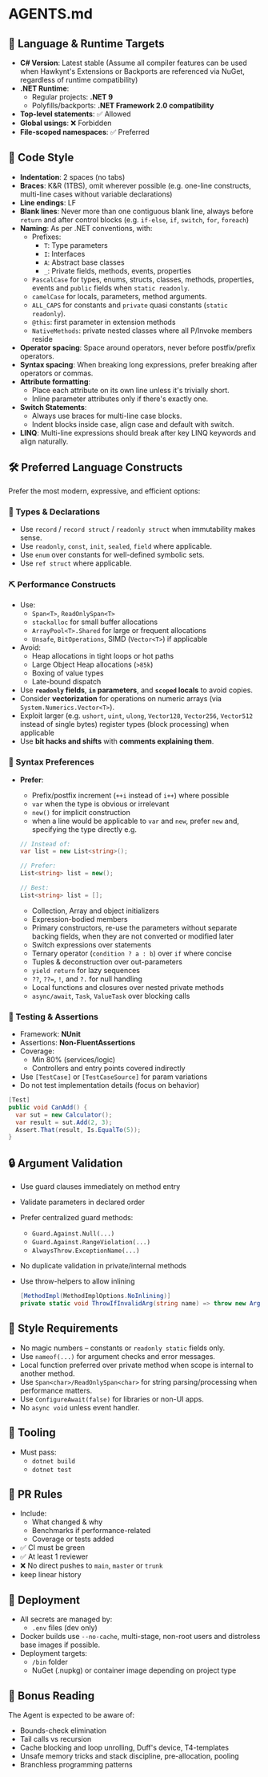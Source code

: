 # AGENTS.md

## 🧠 Language & Runtime Targets

- **C# Version**: Latest stable (Assume all compiler features can be used when Hawkynt's Extensions or Backports are referenced via NuGet, regardless of runtime compatibility)
- **.NET Runtime**:
  - Regular projects: **.NET 9**
  - Polyfills/backports: **.NET Framework 2.0 compatibility**
- **Top-level statements**: ✅ Allowed
- **Global usings**: ❌ Forbidden
- **File-scoped namespaces**: ✅ Preferred

## 🧱 Code Style

- **Indentation**: 2 spaces (no tabs)
- **Braces**: K&R (1TBS), omit wherever possible (e.g. one-line constructs, multi-line cases without variable declarations)
- **Line endings**: LF
- **Blank lines**: Never more than one contiguous blank line, always before `return` and after control blocks (e.g. `if-else`, `if`, `switch`, `for`, `foreach`)
- **Naming**: As per .NET conventions, with:
  - Prefixes:
    - `T`: Type parameters
    - `I`: Interfaces
    - `A`: Abstract base classes
    - `_`: Private fields, methods, events, properties
  - `PascalCase` for types, enums, structs, classes, methods, properties, events and `public` fields when `static readonly`.
  - `camelCase` for locals, parameters, method arguments.
  - `ALL_CAPS` for constants and `private` quasi constants (`static readonly`).
  - `@this`: first parameter in extension methods
  - `NativeMethods`: private nested classes where all P/Invoke members reside
- **Operator spacing**: Space around operators, never before postfix/prefix operators.
- **Syntax spacing**: When breaking long expressions, prefer breaking after operators or commas.
- **Attribute formatting**:
  - Place each attribute on its own line unless it's trivially short.
  - Inline parameter attributes only if there's exactly one.
- **Switch Statements**:
  - Always use braces for multi-line case blocks.
  - Indent blocks inside case, align case and default with switch.
- **LINQ**: Multi-line expressions should break after key LINQ keywords and align naturally.

## 🛠️ Preferred Language Constructs

Prefer the most modern, expressive, and efficient options:

### 🧾 Types & Declarations

- Use `record` / `record struct` / `readonly struct` when immutability makes sense.
- Use `readonly`, `const`, `init`, `sealed`, `field` where applicable.
- Use `enum` over constants for well-defined symbolic sets.
- Use `ref struct` where applicable.

### ⛏ Performance Constructs

- Use:
  - `Span<T>`, `ReadOnlySpan<T>`
  - `stackalloc` for small buffer allocations
  - `ArrayPool<T>.Shared` for large or frequent allocations
  - `Unsafe`, `BitOperations`, SIMD (`Vector<T>`) if applicable
- Avoid:
  - Heap allocations in tight loops or hot paths
  - Large Object Heap allocations (`>85k`)
  - Boxing of value types
  - Late-bound dispatch
- Use **`readonly` fields**, **`in` parameters**, and **`scoped` locals** to avoid copies.
- Consider **vectorization** for operations on numeric arrays (via `System.Numerics.Vector<T>`).
- Exploit larger (e.g. `ushort`, `uint`, `ulong`, `Vector128`, `Vector256`, `Vector512` instead of single bytes) register types (block processing) when applicable
- Use **bit hacks and shifts** with **comments explaining them**.

### 🧙 Syntax Preferences

- **Prefer**:
  - Prefix/postfix increment (`++i` instead of `i++`) where possible
  - `var` when the type is obvious or irrelevant
  - `new()` for implicit construction
  - when a line would be applicable to `var` and `new`, prefer `new` and, specifying the type directly e.g.

  ```csharp
  // Instead of:
  var list = new List<string>();

  // Prefer:
  List<string> list = new();

  // Best:
  List<string> list = [];
  ```

  - Collection, Array and object initializers
  - Expression-bodied members
  - Primary constructors, re-use the parameters without separate backing fields, when they are not converted or modified later
  - Switch expressions over statements
  - Ternary operator (`condition ? a : b`) over `if` where concise
  - Tuples & deconstruction over out-parameters
  - `yield return` for lazy sequences
  - `??`, `??=`, `!`, and `?.` for null handling
  - Local functions and closures over nested private methods
  - `async/await`, `Task`, `ValueTask` over blocking calls

### 🧪 Testing & Assertions

- Framework: **NUnit**
- Assertions: **Non-FluentAssertions**
- Coverage:
  - Min 80% (services/logic)
  - Controllers and entry points covered indirectly
- Use `[TestCase]` or `[TestCaseSource]` for param variations
- Do not test implementation details (focus on behavior)

```csharp
[Test]
public void CanAdd() {
  var sut = new Calculator();
  var result = sut.Add(2, 3);
  Assert.That(result, Is.EqualTo(5));
}
```

## 🔒 Argument Validation

- Use guard clauses immediately on method entry
- Validate parameters in declared order
- Prefer centralized guard methods:
  - `Guard.Against.Null(...)`
  - `Guard.Against.RangeViolation(...)`
  - `AlwaysThrow.ExceptionName(...)`
- No duplicate validation in private/internal methods
- Use throw-helpers to allow inlining

  ```csharp
  [MethodImpl(MethodImplOptions.NoInlining)]
  private static void ThrowIfInvalidArg(string name) => throw new ArgumentException(...);
  ```

## 📏 Style Requirements

- No magic numbers – constants or `readonly static` fields only.
- Use `nameof(...)` for argument checks and error messages.
- Local function preferred over private method when scope is internal to another method.
- Use `Span<char>/ReadOnlySpan<char>` for string parsing/processing when performance matters.
- Use `ConfigureAwait(false)` for libraries or non-UI apps.
- No `async void` unless event handler.

## 🔬 Tooling

- Must pass:
  - `dotnet build`
  - `dotnet test`
  
## 🔁 PR Rules

- Include:
  - What changed & why
  - Benchmarks if performance-related
  - Coverage or tests added
- ✅ CI must be green
- ✅ At least 1 reviewer
- ❌ No direct pushes to `main`, `master` or `trunk`
- keep linear history

## 🔐 Deployment

- All secrets are managed by:
  - `.env` files (dev only)
- Docker builds use `--no-cache`, multi-stage, non-root users and distroless base images if possible.
- Deployment targets:
  - `/bin` folder
  - NuGet (.nupkg) or container image depending on project type

## 🧠 Bonus Reading

The Agent is expected to be aware of:

- Bounds-check elimination
- Tail calls vs recursion
- Cache blocking and loop unrolling, Duff's device, T4-templates
- Unsafe memory tricks and stack discipline, pre-allocation, pooling
- Branchless programming patterns
